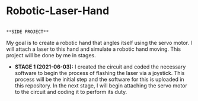 # Robotic-Laser-Hand

                                                                             **SIDE PROJECT**

My goal is to create a robotic hand that angles itself using the servo motor. I will attach a laser to this hand and simulate a robotic hand moving. This project will be done by me in stages. 

- **STAGE 1 (2021-06-03):**
I created the circuit and coded the necessary software to begin the process of flashing the laser via a joystick. This process will be the initial step and the software for this is uploaded in this repository. In the next stage, I will begin attaching the servo motor to the circuit and coding it to perform its duty.
